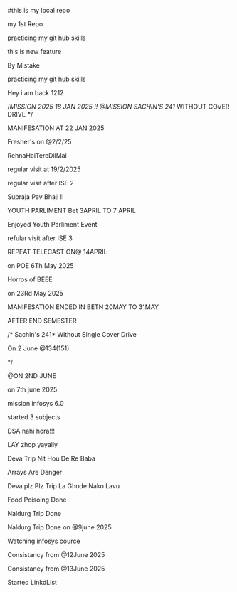 #this is my local repo 
<p>my 1st Repo</p>
<p>practicing my git hub skills</p>
<p>this is new feature</p>
<p>By Mistake</p>
<p>practicing my git hub skills</p>
<p>Hey i am back 1212</p>

/*MISSION 2025
18 JAN 2025 !!
@MISSION SACHIN'S 241* WITHOUT COVER DRIVE
*/

<p>MANIFESATION AT 22 JAN 2025 </p>
<p>Fresher's on @2/2/25</p>
<p>RehnaHaiTereDilMai</p>
<p>regular visit at 19/2/2025</p>
<p>regular visit after ISE 2</P>
<p>Supraja Pav Bhaji !!</p>
<p>YOUTH PARLIMENT Bet 3APRIL TO 7 APRIL</P>
<p>Enjoyed Youth Parliment Event</p>
<p>refular visit after ISE 3</p>
<p>REPEAT TELECAST ON@ 14APRIL</P>
<p>on POE 6Th May 2025</p>
<p>Horros of BEEE</p>
<p>on 23Rd May 2025</p>
<p>MANIFESATION ENDED IN BETN 20MAY TO 31MAY </p>
<p>AFTER END SEMESTER</p>


/* Sachin's 241* Without Single Cover Drive
<p>On 2 June @134(151)</p>
*/
<p>@ON 2ND JUNE</p>
<p>on 7th june 2025</p>
<p>mission infosys 6.0</p>
<p>started 3 subjects</p>
<p>DSA nahi hora!!!</p>
<p>LAY zhop yayaliy</p>
<p>Deva Trip Nit Hou De Re Baba</p>
<p>Arrays Are Denger</p>
<p>Deva plz Plz Trip La Ghode Nako Lavu</p>
<p>Food Poisoing Done</p>
<p>Naldurg Trip Done</p>
<p>Naldurg Trip Done on @9june 2025</p>
<p>Watching infosys cource</p>
<p>Consistancy from @12June 2025</p>

<p>Consistancy from @13June 2025</p>
<p>Started LinkdList</p>
<p></p>